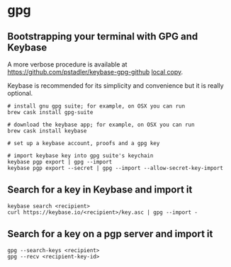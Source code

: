 # gpg

## Bootstrapping your terminal with GPG and Keybase

A more verbose procedure is available at https://github.com/pstadler/keybase-gpg-github [local copy](ptradler-keybase-gpg-github.md).

Keybase is recommended for its simplicity and convenience but it is really optional.

```shell
# install gnu gpg suite; for example, on OSX you can run
brew cask install gpg-suite

# download the keybase app; for example, on OSX you can run
brew cask install keybase

# set up a keybase account, proofs and a gpg key

# import keybase key into gpg suite's keychain
keybase pgp export | gpg --import
keybase pgp export --secret | gpg --import --allow-secret-key-import
```

## Search for a key in Keybase and import it

```shell
keybase search <recipient>
curl https://keybase.io/<recipient>/key.asc | gpg --import -
```

## Search for a key on a pgp server and import it

```shell
gpg --search-keys <recipient>
gpg --recv <recipient-key-id>
```

